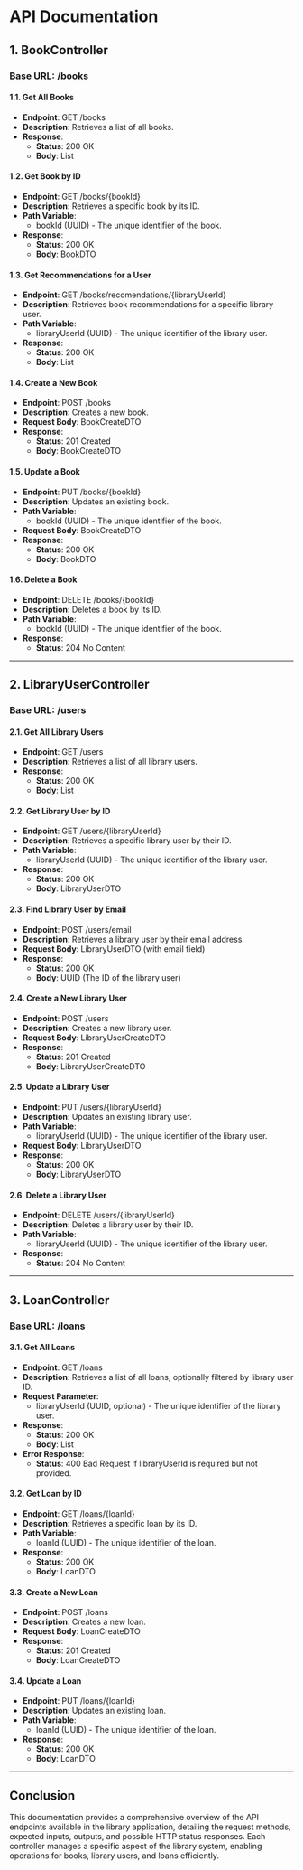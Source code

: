 
# API Documentation

## 1. BookController

### Base URL: /books

#### 1.1. Get All Books
- **Endpoint**: GET /books
- **Description**: Retrieves a list of all books.
- **Response**:
    - **Status**: 200 OK
    - **Body**: List<BookDTO>

#### 1.2. Get Book by ID
- **Endpoint**: GET /books/{bookId}
- **Description**: Retrieves a specific book by its ID.
- **Path Variable**:
    - bookId (UUID) - The unique identifier of the book.
- **Response**:
    - **Status**: 200 OK
    - **Body**: BookDTO

#### 1.3. Get Recommendations for a User
- **Endpoint**: GET /books/recomendations/{libraryUserId}
- **Description**: Retrieves book recommendations for a specific library user.
- **Path Variable**:
    - libraryUserId (UUID) - The unique identifier of the library user.
- **Response**:
    - **Status**: 200 OK
    - **Body**: List<BookDTO>

#### 1.4. Create a New Book
- **Endpoint**: POST /books
- **Description**: Creates a new book.
- **Request Body**: BookCreateDTO
- **Response**:
    - **Status**: 201 Created
    - **Body**: BookCreateDTO

#### 1.5. Update a Book
- **Endpoint**: PUT /books/{bookId}
- **Description**: Updates an existing book.
- **Path Variable**:
    - bookId (UUID) - The unique identifier of the book.
- **Request Body**: BookCreateDTO
- **Response**:
    - **Status**: 200 OK
    - **Body**: BookDTO

#### 1.6. Delete a Book
- **Endpoint**: DELETE /books/{bookId}
- **Description**: Deletes a book by its ID.
- **Path Variable**:
    - bookId (UUID) - The unique identifier of the book.
- **Response**:
    - **Status**: 204 No Content

---

## 2. LibraryUserController

### Base URL: /users

#### 2.1. Get All Library Users
- **Endpoint**: GET /users
- **Description**: Retrieves a list of all library users.
- **Response**:
    - **Status**: 200 OK
    - **Body**: List<LibraryUserDTO>

#### 2.2. Get Library User by ID
- **Endpoint**: GET /users/{libraryUserId}
- **Description**: Retrieves a specific library user by their ID.
- **Path Variable**:
    - libraryUserId (UUID) - The unique identifier of the library user.
- **Response**:
    - **Status**: 200 OK
    - **Body**: LibraryUserDTO

#### 2.3. Find Library User by Email
- **Endpoint**: POST /users/email
- **Description**: Retrieves a library user by their email address.
- **Request Body**: LibraryUserDTO (with email field)
- **Response**:
    - **Status**: 200 OK
    - **Body**: UUID (The ID of the library user)

#### 2.4. Create a New Library User
- **Endpoint**: POST /users
- **Description**: Creates a new library user.
- **Request Body**: LibraryUserCreateDTO
- **Response**:
    - **Status**: 201 Created
    - **Body**: LibraryUserCreateDTO

#### 2.5. Update a Library User
- **Endpoint**: PUT /users/{libraryUserId}
- **Description**: Updates an existing library user.
- **Path Variable**:
    - libraryUserId (UUID) - The unique identifier of the library user.
- **Request Body**: LibraryUserDTO
- **Response**:
    - **Status**: 200 OK
    - **Body**: LibraryUserDTO

#### 2.6. Delete a Library User
- **Endpoint**: DELETE /users/{libraryUserId}
- **Description**: Deletes a library user by their ID.
- **Path Variable**:
    - libraryUserId (UUID) - The unique identifier of the library user.
- **Response**:
    - **Status**: 204 No Content

---

## 3. LoanController

### Base URL: /loans

#### 3.1. Get All Loans
- **Endpoint**: GET /loans
- **Description**: Retrieves a list of all loans, optionally filtered by library user ID.
- **Request Parameter**:
    - libraryUserId (UUID, optional) - The unique identifier of the library user.
- **Response**:
    - **Status**: 200 OK
    - **Body**: List<LoanDTO>
- **Error Response**:
    - **Status**: 400 Bad Request if libraryUserId is required but not provided.

#### 3.2. Get Loan by ID
- **Endpoint**: GET /loans/{loanId}
- **Description**: Retrieves a specific loan by its ID.
- **Path Variable**:
    - loanId (UUID) - The unique identifier of the loan.
- **Response**:
    - **Status**: 200 OK
    - **Body**: LoanDTO

#### 3.3. Create a New Loan
- **Endpoint**: POST /loans
- **Description**: Creates a new loan.
- **Request Body**: LoanCreateDTO
- **Response**:
    - **Status**: 201 Created
    - **Body**: LoanCreateDTO

#### 3.4. Update a Loan
- **Endpoint**: PUT /loans/{loanId}
- **Description**: Updates an existing loan.
- **Path Variable**:
    - loanId (UUID) - The unique identifier of the loan.
- **Response**:
    - **Status**: 200 OK
    - **Body**: LoanDTO

---

## Conclusion

This documentation provides a comprehensive overview of the API endpoints available in the library application, detailing the request methods, expected inputs, outputs, and possible HTTP status responses. Each controller manages a specific aspect of the library system, enabling operations for books, library users, and loans efficiently.